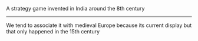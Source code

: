 A strategy game invented in India around  the 8th century

---

We tend to associate it with medieval Europe because its current display but that only happened in the 15th century